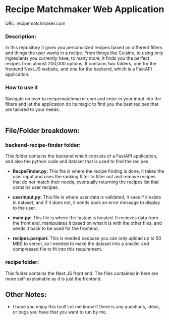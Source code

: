 # Recipe Matchmaker Web Application

URL: recipematchmaker.com

### Description:
In this repository it gives you personolized recipes based on different filters and things the user wants in a recipe. From things like Cuisine, to using only ingredients you currently have, to many more, it finds you the perfect recipes from almost 200,000 options. It contains two folders, one for the frontend Next.JS website, and one for the backend, which is a FastAPI application. 
<br/>
### How to use it
Navigate on over to recipematchmaker.com and enter in your input into the filters and let the application do its magic to find you the best recipes that are tailored to your needs.
<br/>
<br/>


## File/Folder breakdown:

### backend-recipe-finder folder:

This folder contains the backend which consists of a FastAPI application, and also the python code and dataset that is used to find the recipes

- **RecpeFinder.py:** This file is where the recipe finding is done, it takes the user input and uses the ranking filter to filter out and remove recipes that do not match their needs, eventually returning the recipes list that contains user recipes.

- **userinput.py:** This file is where user data is validated, it sees if it exists in dataset, and if it does not, it sends back an error message to display to the user.

- **main.py:** This file is where the fastapi is located. It recieves data from the front end, manipulates it based on what it is with the other files, and sends it back to be used for the frontend.

- **recipes.parquet:** This is needed because you can only upload up to 50 MBS to vercel, so I needed to make the dataset into a smaller and compressed file to fit into this requirement.


### recipe folder:

This folder contains the Next.JS front end. The files contained in here are more self-explainable as it is just the frontend.


## Other Notes:

- I hope you enjoy this tool! Let me know if there is any questions, ideas, or bugs you have that you want to run by me.